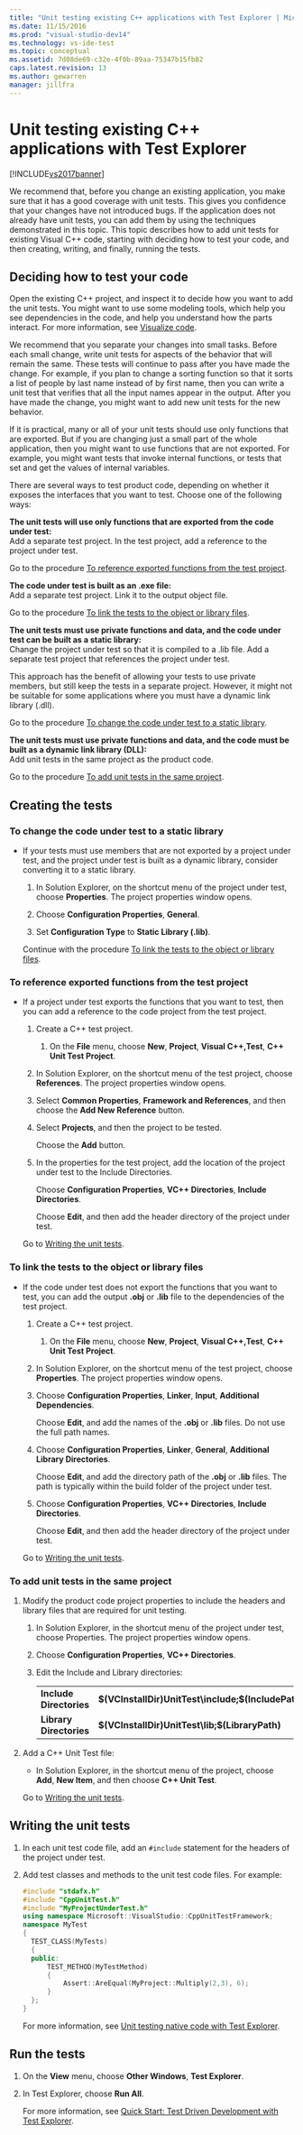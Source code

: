 ```yaml
---
title: "Unit testing existing C++ applications with Test Explorer | Microsoft Docs"
ms.date: 11/15/2016
ms.prod: "visual-studio-dev14"
ms.technology: vs-ide-test
ms.topic: conceptual
ms.assetid: 7d08de69-c32e-4f0b-89aa-75347b15fb82
caps.latest.revision: 13
ms.author: gewarren
manager: jillfra
---
```

# Unit testing existing C++ applications with Test Explorer
[!INCLUDE[vs2017banner](../includes/vs2017banner.md)]

We recommend that, before you change an existing application, you make sure that it has a good coverage with unit tests. This gives you confidence that your changes have not introduced bugs. If the application does not already have unit tests, you can add them by using the techniques demonstrated in this topic. This topic describes how to add unit tests for existing Visual C++ code, starting with deciding how to test your code, and then creating, writing, and finally, running the tests.  
  
## Deciding how to test your code  
 Open the existing C++ project, and inspect it to decide how you want to add the unit tests. You might want to use some modeling tools, which help you see dependencies in the code, and help you understand how the parts interact. For more information, see [Visualize code](../modeling/visualize-code.md).  
  
 We recommend that you separate your changes into small tasks. Before each small change, write unit tests for aspects of the behavior that will remain the same. These tests will continue to pass after you have made the change. For example, if you plan to change a sorting function so that it sorts a list of people by last name instead of by first name, then you can write a unit test that verifies that all the input names appear in the output. After you have made the change, you might want to add new unit tests for the new behavior.  
  
 If it is practical, many or all of your unit tests should use only functions that are exported. But if you are changing just a small part of the whole application, then you might want to use functions that are not exported. For example, you might want tests that invoke internal functions, or tests that set and get the values of internal variables.  
  
 There are several ways to test product code, depending on whether it exposes the interfaces that you want to test. Choose one of the following ways:  
  
 **The unit tests will use only functions that are exported from the code under test:**  
 Add a separate test project. In the test project, add a reference to the project under test.  
  
 Go to the procedure [To reference exported functions from the test project](#projectRef).  
  
 **The code under test is built as an .exe file:**  
 Add a separate test project. Link it to the output object file.  
  
 Go to the procedure [To link the tests to the object or library files](#objectRef).  
  
 **The unit tests must use private functions and data, and the code under test can be built as a static library:**  
 Change the project under test so that it is compiled to a .lib file. Add a separate test project that references the project under test.  
  
 This approach has the benefit of allowing your tests to use private members, but still keep the tests in a separate project. However, it might not be suitable for some applications where you must have a dynamic link library (.dll).  
  
 Go to the procedure [To change the code under test to a static library](#staticLink).  
  
 **The unit tests must use private functions and data, and the code must be built as a dynamic link library (DLL):**  
 Add unit tests in the same project as the product code.  
  
 Go to the procedure [To add unit tests in the same project](#sameProject).  
  
## Creating the tests  
  
###  <a name="staticLink"></a> To change the code under test to a static library  
  
- If your tests must use members that are not exported by a project under test, and the project under test is built as a dynamic library, consider converting it to a static library.  
  
  1. In Solution Explorer, on the shortcut menu of the project under test, choose **Properties**. The project properties window opens.  
  
  2. Choose **Configuration Properties**, **General**.  
  
  3. Set **Configuration Type** to **Static Library (.lib)**.  
  
  Continue with the procedure [To link the tests to the object or library files](#objectRef).  
  
###  <a name="projectRef"></a> To reference exported functions from the test project  
  
- If a project under test exports the functions that you want to test, then you can add a reference to the code project from the test project.  
  
  1. Create a C++ test project.  
  
      1. On the **File** menu, choose **New**, **Project**, **Visual C++,Test**, **C++ Unit Test Project**.  
  
  2. In Solution Explorer, on the shortcut menu of the test project, choose **References**. The project properties window opens.  
  
  3. Select **Common Properties**, **Framework and References**, and then choose the **Add New Reference** button.  
  
  4. Select **Projects**, and then the project to be tested.  
  
       Choose the **Add** button.  
  
  5. In the properties for the test project, add the location of the project under test to the Include Directories.  
  
       Choose **Configuration Properties**, **VC++ Directories**, **Include Directories**.  
  
       Choose **Edit**, and then add the header directory of the project under test.  
  
  Go to [Writing the unit tests](#addTests).  
  
###  <a name="objectRef"></a> To link the tests to the object or library files  
  
- If the code under test does not export the functions that you want to test, you can add the output **.obj** or **.lib** file to the dependencies of the test project.  
  
  1. Create a C++ test project.  
  
      1. On the **File** menu, choose **New**, **Project**, **Visual C++,Test**, **C++ Unit Test Project**.  
  
  2. In Solution Explorer, on the shortcut menu of the test project, choose **Properties**. The project properties window opens.  
  
  3. Choose **Configuration Properties**, **Linker**, **Input**, **Additional Dependencies**.  
  
       Choose **Edit**, and add the names of the **.obj** or **.lib** files. Do not use the full path names.  
  
  4. Choose **Configuration Properties**, **Linker**, **General**, **Additional Library Directories**.  
  
       Choose **Edit**, and add the directory path of the **.obj** or **.lib** files. The path is typically within the build folder of the project under test.  
  
  5. Choose **Configuration Properties**, **VC++ Directories**, **Include Directories**.  
  
       Choose **Edit**, and then add the header directory of the project under test.  
  
  Go to [Writing the unit tests](#addTests).  
  
###  <a name="sameProject"></a> To add unit tests in the same project  
  
1. Modify the product code project properties to include the headers and library files that are required for unit testing.  
  
   1. In Solution Explorer, in the shortcut menu of the project under test, choose Properties. The project properties window opens.  
  
   2. Choose **Configuration Properties**, **VC++ Directories**.  
  
   3. Edit the Include and Library directories:  
  
       |||  
       |-|-|  
       |**Include Directories**|**$(VCInstallDir)UnitTest\include;$(IncludePath)**|  
       |**Library Directories**|**$(VCInstallDir)UnitTest\lib;$(LibraryPath)**|  
  
2. Add a C++ Unit Test file:  
  
   - In Solution Explorer, in the shortcut menu of the project, choose **Add**, **New Item**, and then choose **C++ Unit Test**.  
  
   Go to [Writing the unit tests](#addTests).  
  
##  <a name="addTests"></a> Writing the unit tests  
  
1. In each unit test code file, add an `#include` statement for the headers of the project under test.  
  
2. Add test classes and methods to the unit test code files. For example:  
  
   ```cpp  
   #include "stdafx.h"  
   #include "CppUnitTest.h"  
   #include "MyProjectUnderTest.h"  
   using namespace Microsoft::VisualStudio::CppUnitTestFramework;  
   namespace MyTest  
   {  
     TEST_CLASS(MyTests)  
     {  
     public:  
         TEST_METHOD(MyTestMethod)  
         {  
             Assert::AreEqual(MyProject::Multiply(2,3), 6);  
         }  
     };  
   }  
   ```  
  
   For more information, see [Unit testing native code with Test Explorer](http://msdn.microsoft.com/8a09d6d8-3613-49d8-9ffe-11375ac4736c).  
  
## Run the tests  
  
1. On the **View** menu, choose **Other Windows**, **Test Explorer**.  
  
2. In Test Explorer, choose **Run All**.  
  
   For more information, see [Quick Start: Test Driven Development with Test Explorer](../test/quick-start-test-driven-development-with-test-explorer.md).

